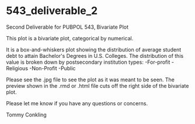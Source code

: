 # 543_deliverable_2
Second Deliverable for PUBPOL 543, Bivariate Plot

This plot is a bivariate plot, categorical by numerical.

It is a box-and-whiskers plot showing the distribution of average student debt to attain Bachelor's Degrees in U.S. Colleges.
The distribution of this value is broken down by postsecondary institution types:
-For-profit
-Religious
-Non-Profit
-Public

Please see the .jpg file to see the plot as it was meant to be seen. The preview shown in the .rmd or .html file cuts off the right side of the bivariate plot.

Please let me know if you have any questions or concerns.

Tommy Conkling
